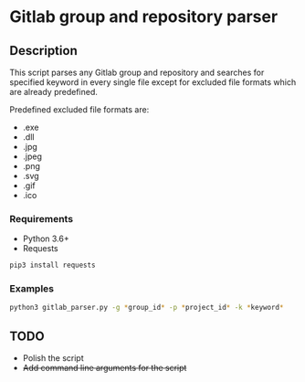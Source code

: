 # Gitlab group and repository parser

## Description

This script parses any Gitlab group and repository and searches for specified keyword in every single file except for excluded file formats which are already predefined.

Predefined excluded file formats are:

* .exe
* .dll
* .jpg
* .jpeg
* .png
* .svg
* .gif
* .ico

### Requirements

* Python 3.6+
* Requests

```bash
pip3 install requests
```

### Examples

```bash
python3 gitlab_parser.py -g *group_id* -p *project_id* -k *keyword* 
```

## TODO

* Polish the script
* ~~Add command line arguments for the script~~
